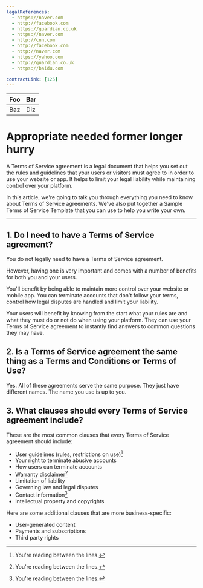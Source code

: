 ```yaml
---
legalReferences:
  - https://naver.com
  - http://facebook.com
  - https://guardian.co.uk
  - https://naver.com
  - http://cnn.com
  - http://facebook.com
  - http://naver.com
  - https://yahoo.com
  - http://guardian.co.uk
  - https://baidu.com

contractLink: [125]
---
```


| Foo | Bar |
| --- | --- |
| Baz | Diz |

# Appropriate needed former longer hurry

A Terms of Service agreement is a legal document that helps you set out the
rules and guidelines that your users or visitors must agree to in order to
use your website or app. It helps to limit your legal liability while
maintaining control over your platform.

In this article, we're going to talk you through everything you need to know
about Terms of Service agreements. We've also put together a Sample Terms
of Service Template that you can use to help you write your own.

---

<!-- 1.  What is a Terms of Service Agreement?
2.  How to Enforce Terms of Service Agreements
3.  FAQs Regarding Terms of Service Agreements
4.  Download Sample Terms of Service Template
    4.1.
    Sample Terms of Service Template (HTML Text Download)
    4.2.
    Sample Terms of Service Template (PDF Download)
    4.3.
    Sample Terms of Service Template (DOCX Download)
    4.4.
    Sample Terms of Service Template (Google Docs Download)
    4.5.
    More T&Cs Templates -->

## 1. Do I need to have a Terms of Service agreement?

You do not legally need to have a Terms of Service agreement.

However, having one is very important and comes with a number of benefits for
both you and your users.

You'll benefit by being able to maintain more control over your website or mobile app.
You can terminate accounts that don't follow your terms,
control how legal disputes are handled and limit your liability.

Your users will benefit by knowing from the start what your rules are and what
they must do or not do when using your platform. They can use your
Terms of Service agreement to instantly find answers to common questions
they may have.

## 2. Is a Terms of Service agreement the same thing as a Terms and Conditions or Terms of Use?

Yes. All of these agreements serve the same purpose. They just have different names. The name you use is up to you.

## 3. What clauses should every Terms of Service agreement include?

These are the most common clauses that every Terms of Service agreement should include:

- User guidelines (rules, restrictions on use)[^peek_this]
- Your right to terminate abusive accounts
- How users can terminate accounts
- Warranty disclaimer[^peek_this]
- Limitation of liability
- Governing law and legal disputes
- Contact information[^peek_this]
- Intellectual property and copyrights

Here are some additional clauses that are more business-specific:

- User-generated content
- Payments and subscriptions
- Third party rights

[^peek_this]: You're reading between the lines.
